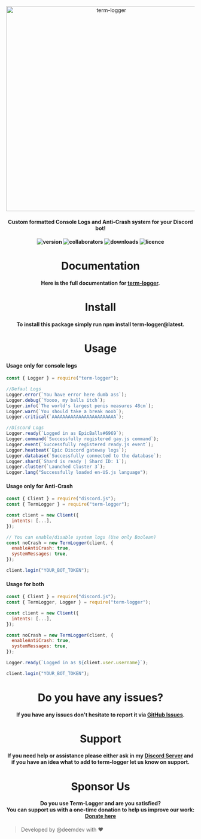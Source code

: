 <div align="center">
<img alt="term-logger" src="https://cdn.discordapp.com/attachments/1050740855805313064/1125727738410573894/Logo.png" width="546" style="max-width: 100%;">
</div>

<h4 align="center">
Custom formatted <b>Console Logs</b> and <b>Anti-Crash</b> system for your Discord bot!
</h4>

<h4 align="center">
<img alt="version" src="https://img.shields.io/npm/v/term-logger">
<img alt="collaborators" src="https://img.shields.io/npm/collaborators/term-logger">
<img alt="downloads" src="https://img.shields.io/npm/dw/term-logger">
<img alt="licence" src="https://img.shields.io/npm/l/term-logger">
</h4>

<h1 align="center">
Documentation
</h1>
<h4 align="center">
Here is the full documentation for <a href="https://term-logger.deem.lol/">term-logger</a>.
</h4>

<h1 align="center">
Install
</h1>
<h4 align="center">
To install this package simply run <b>npm install term-logger@latest</b>.
</h4>

<h1 align="center">
Usage
</h1>

#### Usage only for console logs

```javascript
const { Logger } = require("term-logger");

//Defaul Logs
Logger.error(`You have error here dumb ass`);
Logger.debug(`Yoooo, my balls itch`);
Logger.info(`The world's largest penis measures 48cm`);
Logger.warn(`You should take a break noob`);
Logger.critical(`AAAAAAAAAAAAAAAAAAAAAAAA`);

//Discord Logs
Logger.ready(`Logged in as EpicBalls#6969`);
Logger.command(`Successfully registered gay.js command`);
Logger.event(`Successfully registered ready.js event`);
Logger.heatbeat(`Epic Discord gateway logs`);
Logger.database(`Successfully connected to the database`);
Logger.shard(`Shard is ready | Shard ID: 1`);
Logger.cluster(`Launched Cluster 3`);
Logger.lang("Successfully loaded en-US.js language");
```

#### Usage only for Anti-Crash

```javascript
const { Client } = require("discord.js");
const { TermLogger } = require("term-logger");

const client = new Client({
  intents: [...],
});

// You can enable/disable system logs (Use only Boolean)
const noCrash = new TermLogger(client, {
  enableAntiCrash: true,
  systemMessages: true,
});

client.login("YOUR_BOT_TOKEN");
```

#### Usage for both

```javascript
const { Client } = require("discord.js");
const { TermLogger, Logger } = require("term-logger");

const client = new Client({
  intents: [...],
});

const noCrash = new TermLogger(client, {
  enableAntiCrash: true,
  systemMessages: true,
});

Logger.ready(`Logged in as ${client.user.username}`);

client.login("YOUR_BOT_TOKEN");
```

<h1 align="center">
Do you have any issues?
</h1>
<h4 align="center">
If you have any issues don't hesitate to report it via <a href="https://github.com/DEEM-0001/term-logger/issues">GitHub Issues</a>.
</h4>

<h1 align="center">
Support
</h1>

<h4 align="center">
If you need help or assistance please either ask in my <a href="https://support.roblybot.xyz/">Discord Server</a> and if you have an idea what to add to term-logger let us know on support.
</h4>

<h1 align="center">
Sponsor Us
</h1>

<h4 align="center">
Do you use <b>Term-Logger</b> and are you satisfied?<br>You can support us with a one-time donation to help us improve our work: <a href="https://github.com/sponsors/DEEM-0001">Donate here</a>
</h4>

> Developed by @deemdev with ❤️
